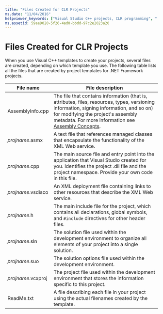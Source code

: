 ```yaml
---
title: "Files Created for CLR Projects"
ms.date: "11/04/2016"
helpviewer_keywords: ["Visual Studio C++ projects, CLR programming", ".NET applications, C++"]
ms.assetid: 59ae9020-5f26-4ad0-bbdd-97c2e2023a20
---
```

# Files Created for CLR Projects

When you use Visual C++ templates to create your projects, several files are created, depending on which template you use. The following table lists all the files that are created by project templates for .NET Framework projects.

|File name|File description|
|---------------|----------------------|
|AssemblyInfo.cpp|The file that contains information (that is, attributes, files, resources, types, versioning information, signing information, and so on) for modifying the project's assembly metadata. For more information see [Assembly Concepts](/dotnet/framework/app-domains/assembly-contents).|
|*projname*.asmx|A text file that references managed classes that encapsulate the functionality of the XML Web service.|
|*projname*.cpp|The main source file and entry point into the application that Visual Studio created for you. Identifies the project .dll file and the project namespace. Provide your own code in this file.|
|*projname*.vsdisco|An XML deployment file containing links to other resources that describe the XML Web service.|
|*projname*.h|The main include file for the project, which contains all declarations, global symbols, and `#include` directives for other header files.|
|*projname*.sln|The solution file used within the development environment to organize all elements of your project into a single solution.|
|*projname*.suo|The solution options file used within the development environment.|
|*projname*.vcxproj|The project file used within the development environment that stores the information specific to this project.|
|ReadMe.txt|A file describing each file in your project using the actual filenames created by the template.|
